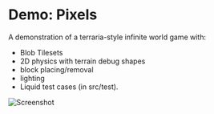 Demo: Pixels
===

A demonstration of a terraria-style infinite world game with:
 
- Blob Tilesets
- 2D physics with terrain debug shapes
- block placing/removal
- lighting
- Liquid test cases (in src/test).

![Screenshot](https://i.imgur.com/3oMTwWS.png)

